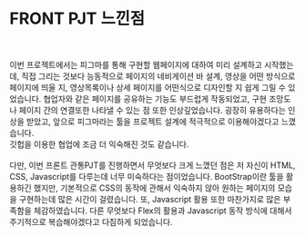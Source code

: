 # FRONT PJT 느낀점
<br><br>
이번 프로젝트에서는 피그마를 통해 구현할 웹페이지에 대하여 미리 설계하고 시작했는데, 직접 그리는 것보다 능동적으로 페이지의 네비게이션 바 설계,
영상을 어떤 방식으로 페이지에 띄울 지, 영상목록이나 상세 페이지를 어떤식으로 디자인할 지 
쉽게 그릴 수 있었습니다. 협업자와 같은 페이지를 공유하는 기능도 부드럽게 작동되었고,
구현 조망도나 페이지 간의 연결또한 나타낼 수 있는 점 또한 인상깊었습니다. 굉장히 유용하다는 인상을 받았고,
앞으로 피그마라는 툴을 프로젝트 설계에 적극적으로 이용해야겠다고 느꼈습니다.
<br>
깃헙을 이용한 협업에 조금 더 익숙해진 것도 같습니다.
<br><br>
다만, 이번 프론트 관통PJT를 진행하면서 무엇보다 크게 느꼈던 점은 저 자신이
HTML, CSS, Javascript를 다루는데 너무 미숙하다는 점이었습니다. BootStrap이란 툴을 활용하긴 했지만,
기본적으로 CSS의 동작에 관해서 익숙하지 않아 원하는 페이지의 모습을 구현하는데 많은 시간이 걸렸습니다.
또, Javascript 활용 또한 마찬가지로 많은 부족함을 체감하였습니다.
다른 무엇보다 Flex의 활용과 Javascript 동작 방식에 대해서 주기적으로 복습해야겠다고 다짐하게 되었습니다.
